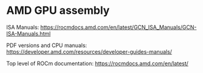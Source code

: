 # AMD GPU assembly

ISA Manuals: https://rocmdocs.amd.com/en/latest/GCN_ISA_Manuals/GCN-ISA-Manuals.html

PDF versions and CPU manuals: https://developer.amd.com/resources/developer-guides-manuals/

Top level of ROCm documentation: https://rocmdocs.amd.com/en/latest/
